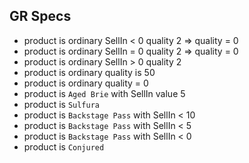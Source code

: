 ## GR Specs

- product is ordinary SellIn < 0 quality 2 => quality = 0
- product is ordinary SellIn = 0 quality 2 => quality = 0
- product is ordinary SellIn > 0 quality 2
- product is ordinary quality is 50
- product is ordinary quality = 0
- product is `Aged Brie` with SellIn value 5
- product is `Sulfura`
- product is `Backstage Pass` with SellIn < 10
- product is `Backstage Pass` with SellIn < 5
- product is `Backstage Pass` with SellIn < 0
- product is `Conjured`

